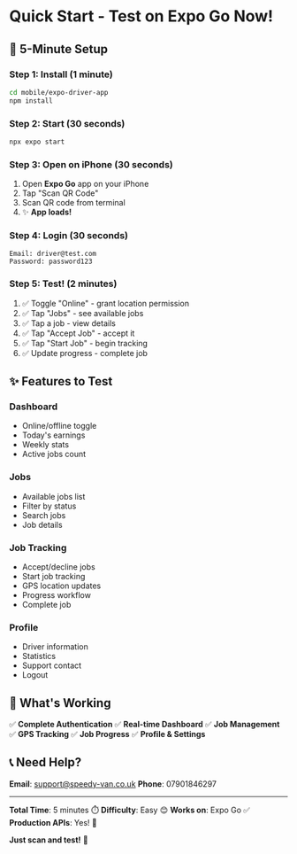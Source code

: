 # Quick Start - Test on Expo Go Now!

## 🚀 5-Minute Setup

### Step 1: Install (1 minute)

```bash
cd mobile/expo-driver-app
npm install
```

### Step 2: Start (30 seconds)

```bash
npx expo start
```

### Step 3: Open on iPhone (30 seconds)

1. Open **Expo Go** app on your iPhone
2. Tap "Scan QR Code"
3. Scan QR code from terminal
4. ✨ **App loads!**

### Step 4: Login (30 seconds)

```
Email: driver@test.com
Password: password123
```

### Step 5: Test! (2 minutes)

1. ✅ Toggle "Online" - grant location permission
2. ✅ Tap "Jobs" - see available jobs
3. ✅ Tap a job - view details
4. ✅ Tap "Accept Job" - accept it
5. ✅ Tap "Start Job" - begin tracking
6. ✅ Update progress - complete job

## ✨ Features to Test

### Dashboard
- Online/offline toggle
- Today's earnings
- Weekly stats
- Active jobs count

### Jobs
- Available jobs list
- Filter by status
- Search jobs
- Job details

### Job Tracking
- Accept/decline jobs
- Start job tracking
- GPS location updates
- Progress workflow
- Complete job

### Profile
- Driver information
- Statistics
- Support contact
- Logout

## 🎯 What's Working

✅ **Complete Authentication**
✅ **Real-time Dashboard**
✅ **Job Management**
✅ **GPS Tracking**
✅ **Job Progress**
✅ **Profile & Settings**

## 📞 Need Help?

**Email**: support@speedy-van.co.uk
**Phone**: 07901846297

---

**Total Time**: 5 minutes ⏱️
**Difficulty**: Easy 😊
**Works on**: Expo Go ✅
**Production APIs**: Yes! 🎉

**Just scan and test!** 📱

